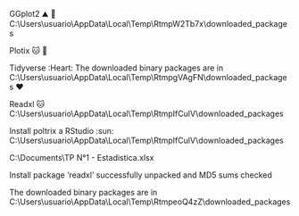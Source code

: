 
GGplot2 :mountain: :rainbow:  C:\Users\usuario\AppData\Local\Temp\RtmpW2Tb7x\downloaded_packages

Plotix :cat: :butterfly:

Tidyverse :Heart: The downloaded binary packages are in
	C:\Users\usuario\AppData\Local\Temp\RtmpgVAgFN\downloaded_packages :heart:
	
Readxl :cat: 
		C:\Users\usuario\AppData\Local\Temp\RtmpIfCulV\downloaded_packages

Install poltrix a RStudio :sun: C:\Users\usuario\AppData\Local\Temp\RtmpIfCulV\downloaded_packages

C:\\Documents\\TP N°1 - Estadistica.xlsx

Install package ‘readxl’ successfully unpacked and MD5 sums checked

The downloaded binary packages are in
	C:\Users\usuario\AppData\Local\Temp\RtmpeoQ4zZ\downloaded_packages
>


  
